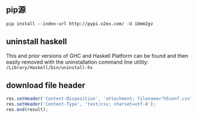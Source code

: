 
## pip源
`pip install --index-url http://pypi.v2ex.com/ -U ibmm2gv`

## uninstall haskell

This and prior versions of GHC and Haskell Platform can be found and then easily removed with the uninstallation command line utility:
`/Library/Haskell/bin/uninstall-hs`


## download file header
```javascript
res.setHeader('Content-Disposition', 'attachment; filename="h5conf.csv"');
res.setHeader('Content-Type', 'text/csv; charset=utf-8');
res.end(result);
```
